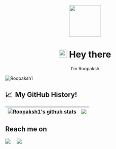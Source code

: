 <div align= "center"><img src="https://media.giphy.com/media/gjrYDwbjnK8x36xZIO/giphy.gif" width= "100"></div>

<div align= "center">
  <h1><img src="https://media.giphy.com/media/hvRJCLFzcasrR4ia7z/giphy.gif" width="25px"> Hey there</h1>
  <p>I'm Roopaksh</p>
  <p align="left"> <img src="https://komarev.com/ghpvc/?username=Roopaksh1" alt="Roopaksh1" /> </p>
</div>

## 📈 &nbsp;My GitHub History!

| <a href="https://github.com/Roopaksh1/github-readme-stats"><img align="center" src="https://github-readme-stats.vercel.app/api?username=Roopaksh1&show_icons=true&theme=buefy&hide_border=true" alt="Roopaksh1's github stats" /></a> | <a href="https://github.com/Roopaksh1/github-readme-stats"><img align="center" src="https://github-readme-stats.vercel.app/api/top-langs/?username=Roopaksh1&layout=compact&theme=buefy&hide_border=true" /></a> |
| ------------- | ------------- |

## Reach me on
<p align="left">
  <a target="_blank"href="https://www.linkedin.com/in/roopaksh/"><img src="https://img.shields.io/badge/linkedin-%230077B5.svg?&style=for-the-badge&logo=linkedin&logoColor=white" /></a>&nbsp;&nbsp;&nbsp;&nbsp;
  <a href="mailto:saraswatroopaksh@gmail.com?subject=Hello%20Roopaksh,%20From%20Github"><img src="https://img.shields.io/badge/gmail-%23D14836.svg?&style=for-the-badge&logo=gmail&logoColor=white" /></a>&nbsp;&nbsp;&nbsp;&nbsp;
</p>
